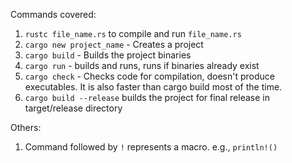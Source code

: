 Commands covered:  

1. `rustc file_name.rs` to compile and run `file_name.rs`
2. `cargo new project_name` - Creates a project
3. `cargo build` - Builds the project binaries
4. `cargo run` - builds and runs, runs if binaries already exist
5. `cargo check` - Checks code for compilation, doesn't produce executables. It is also faster than cargo build most of the time.
6. `cargo build --release` builds the project for final release in target/release directory

Others:
1. Command followed by `!` represents a macro. e.g., `println!()`